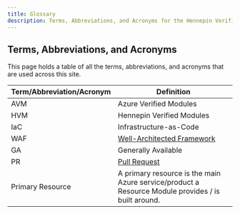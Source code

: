 ```yaml
---
title: Glossary
description: Terms, Abbreviations, and Acronyms for the Hennepin Verified Modules (AVM) program
---
```


## Terms, Abbreviations, and Acronyms

This page holds a table of all the terms, abbreviations, and acronyms that are used across this site.

| Term/Abbreviation/Acronym | Definition                                                                                                                                                                                                                                                                                                                                                                                                                               |
| ------------------------- | ---------------------------------------------------------------------------------------------------------------------------------------------------------------------------------------------------------------------------------------------------------------------------------------------------------------------------------------------------------------------------------------------------------------------------------------- |
| AVM                       | Azure Verified Modules                                                                                                                                                                                                                                                                                                                                                                                                                   |
| HVM                       | Hennepin Verified Modules                                                                                                                                                                                                                                                                                                                                                                                                                   |
| IaC                       | Infrastructure-as-Code                                                                                                                                                                                                                                                                                                                                                                                                                   |
| WAF                       | [Well-Architected Framework](https://learn.microsoft.com/en-us/azure/well-architected/)                                                                                                                                                                                                                                                                                                                                                        |
| GA                        | Generally Available                                                                                                                                                                                                                                                                                                                                                                                                                      |
| PR                        | [Pull Request](https://docs.github.com/pull-requests/collaborating-with-pull-requests/proposing-changes-to-your-work-with-pull-requests/about-pull-requests)                                                                                                                                                                                                                                                                             |
| Primary Resource          | A primary resource is the main Azure service/product a Resource Module provides / is built around.                                                                                                                                                                                                                                                                                                                                       |
